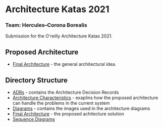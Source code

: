 # Architecture Katas 2021

### Team: Hercules–Corona Borealis
Submission for the O'reilly Architecture Katas 2021.


## Proposed Architecture

* [Final Architecture](./FinalArchitecture/) - the general architectural idea.



## Directory Structure

- [ADRs](./ADRs/) - contains the Architecture Decision Records
- [Architecture Characteristics](./ArchitectureCharacteristics/) - exaplins how the proposed architecture can handle the problems in the current system
- [Diagrams](./Diagrams/) - contains the images used in the architecture diagrams
- [Final Architecture](./FinalArchitecture/) - the proposed achitecture solution
- [Sequence Diagrams](./Sequence_Diagrams/)
